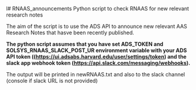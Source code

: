 l# RNAAS_announcements
Python script to check RNAAS for new relevant research notes

The aim of the script is to use the ADS API to announce new relevant AAS Research Notes that hasve been recently published. 

**The python script assumes that you have set ADS_TOKEN and SOLSYS_RNAAS_SLACK_POST_UR environment variable with your ADS API token ((https://ui.adsabs.harvard.edu/user/settings/token) and the slack app webhook token (https://api.slack.com/messaging/webhooks).**

The output will be printed in newRNAAS.txt and also to the slack channel (console if slack URL is not provided)
